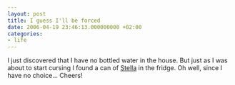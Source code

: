 ```yaml
---
layout: post
title: I guess I'll be forced
date: 2006-04-19 23:46:13.000000000 +02:00
categories:
- life
---
```

I just discovered that I have no bottled water in the house. But just as I was about to start cursing I found a can of <a href="http://www.stella-artois.com">Stella</a> in the fridge. Oh well, since I have no choice... Cheers!
